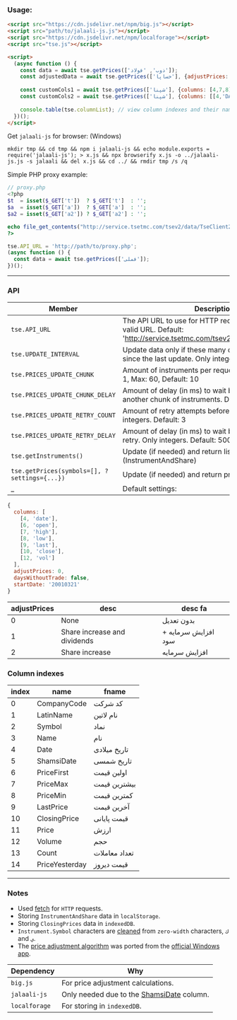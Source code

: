 ### Usage:
```html
<script src="https://cdn.jsdelivr.net/npm/big.js"></script>
<script src="path/to/jalaali-js.js"></script>
<script src="https://cdn.jsdelivr.net/npm/localforage"></script>
<script src="tse.js"></script>

<script>
  (async function () {
    const data = await tse.getPrices(['ذوب', 'فولاد']);
    const adjustedData = await tse.getPrices(['خساپا'], {adjustPrices: 1});
	
    const customCols1 = await tse.getPrices(['شپنا'], {columns: [4,7,8]}); // default names
    const customCols2 = await tse.getPrices(['شپنا'], {columns: [[4,'DATE'],[7,'MAX'],[8,'MIN']]}); // custom names
		
    console.table(tse.columnList); // view column indexes and their names
  })();
</script>
```

Get `jalaali-js` for browser: (Windows)
```
mkdir tmp && cd tmp && npm i jalaali-js && echo module.exports = require('jalaali-js'); > x.js && npx browserify x.js -o ../jalaali-js.js -s jalaali && del x.js && cd ../ && rmdir tmp /s /q
```

Simple PHP proxy example:
```php
// proxy.php
<?php
$t  = isset($_GET['t'])  ? $_GET['t']  : '';
$a  = isset($_GET['a'])  ? $_GET['a']  : '';
$a2 = isset($_GET['a2']) ? $_GET['a2'] : '';

echo file_get_contents("http://service.tsetmc.com/tsev2/data/TseClient2.aspx?t=$t&a=$a&a2=$a2");
?>
```
```javascript
tse.API_URL = 'http://path/to/proxy.php';
(async function () {
  const data = await tse.getPrices(['فملی']);
})();
```
---
### API
Member | Description
-------|-------------
`tse.API_URL` | The API URL to use for HTTP requests. Only string and valid URL. Default: 'http://service.tsetmc.com/tsev2/data/TseClient2.aspx'
`tse.UPDATE_INTERVAL` | Update data only if these many days have passed since the last update. Only integers. Default: 1
`tse.PRICES_UPDATE_CHUNK` | Amount of instruments per request. Only integers. Min: 1, Max: 60, Default: 10
`tse.PRICES_UPDATE_CHUNK_DELAY` | Amount of delay (in ms) to wait before requesting another chunk of instruments. Default: 500
`tse.PRICES_UPDATE_RETRY_COUNT` | Amount of retry attempts before giving up. Only integers. Default: 3
`tse.PRICES_UPDATE_RETRY_DELAY` | Amount of delay (in ms) to wait before making another retry. Only integers. Default: 5000
`tse.getInstruments()` | Update (if needed) and return list of instruments. (InstrumentAndShare)
`tse.getPrices(symbols=[], ?settings={...})` | Update (if needed) and return prices of instruments.
_ | Default settings:
```javascript
{
  columns: [
    [4, 'date'],
    [6, 'open'],
    [7, 'high'],
    [8, 'low'],
    [9, 'last'],
    [10, 'close'],
    [12, 'vol']
  ],
  adjustPrices: 0,
  daysWithoutTrade: false,
  startDate: '20010321'
}
```
adjustPrices | desc | desc fa
-------------|------|---------
0 | None | بدون تعدیل
1 | Share increase and dividends | افزایش سرمایه + سود
2 | Share increase | افزایش سرمایه

### Column indexes
index | name | fname
------|------|------------------
0  | CompanyCode    | کد شرکت
1  | LatinName      | نام لاتین
2  | Symbol         | نماد
3  | Name           | نام
4  | Date           | تاریخ میلادی
5  | ShamsiDate     | تاریخ شمسی
6  | PriceFirst     | اولین قیمت
7  | PriceMax       | بیشترین قیمت
8  | PriceMin       | کمترین قیمت
9  | LastPrice      | آخرین قیمت
10 | ClosingPrice   | قیمت پایانی
11 | Price          | ارزش
12 | Volume         | حجم
13 | Count          | تعداد معاملات
14 | PriceYesterday | قیمت دیروز
---
### Notes
- Used [fetch](https://github.com/m-ahmadi/tse-browser-client/blob/master/tse.js#L34) for `HTTP` requests.  
- Storing `InstrumentAndShare` data in `localStorage`.  
- Storing `ClosingPrices` data in `indexedDB`.  
- `Instrument.Symbol` characters are [cleaned](https://github.com/m-ahmadi/tse-browser-client/blob/master/tse.js#L152) from `zero-width` characters, `ك` and  `ي`.
- The [price adjustment algorithm](https://github.com/m-ahmadi/tse-browser-client/blob/master/tse.js#L190) was ported from the [official Windows app](http://cdn.tsetmc.com/Site.aspx?ParTree=111A11).

Dependency | Why
-------|-------------
`big.js` | For price adjustment calculations.
`jalaali-js` | Only needed due to the [ShamsiDate](https://github.com/m-ahmadi/tse-browser-client/blob/master/tse.js#L257) column.
`localforage` | For storing in `indexedDB`.